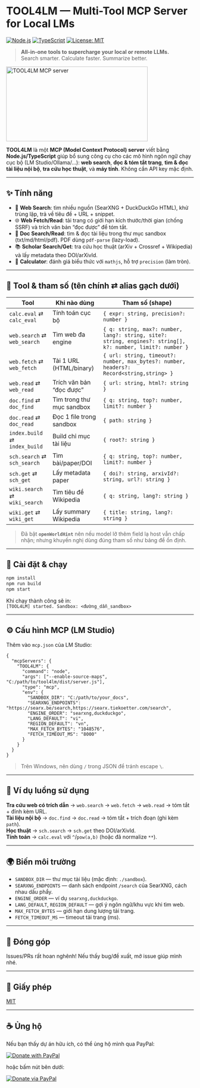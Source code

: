 # TOOL4LM — Multi-Tool MCP Server for Local LMs

[![Node.js](https://img.shields.io/badge/Node.js-18%2B-339933?logo=node.js&logoColor=white)](https://nodejs.org)
[![TypeScript](https://img.shields.io/badge/TypeScript-5.x-3178C6?logo=typescript&logoColor=white)](https://www.typescriptlang.org/)
[![License: MIT](https://img.shields.io/badge/License-MIT-yellow.svg)](LICENSE)

> **All-in-one tools to supercharge your local or remote LLMs.**  
> Search smarter. Calculate faster. Summarize better.

<a href="https://glama.ai/mcp/servers/@khanhs-234/tool4lm">
  <img width="380" height="200" src="https://glama.ai/mcp/servers/@khanhs-234/tool4lm/badge" alt="TOOL4LM MCP server" />
</a>

**TOOL4LM** là một **MCP (Model Context Protocol) server** viết bằng **Node.js/TypeScript** giúp bổ sung công cụ cho các mô hình ngôn ngữ chạy cục bộ (LM Studio/Ollama/…): **web search**, **đọc & tóm tắt trang**, **tìm & đọc tài liệu nội bộ**, **tra cứu học thuật**, và **máy tính**. Không cần API key mặc định.

--- 

## ✨ Tính năng
- 🔎 **Web Search**: tìm nhiều nguồn (SearXNG + DuckDuckGo HTML), khử trùng lặp, trả về tiêu đề + URL + snippet.
- 🌐 **Web Fetch/Read**: tải trang có giới hạn kích thước/thời gian (chống SSRF) và trích văn bản “đọc được” để tóm tắt.
- 📂 **Doc Search/Read**: tìm & đọc tài liệu trong thư mục sandbox (txt/md/html/pdf). PDF dùng `pdf-parse` (lazy-load).
- 📚 **Scholar Search/Get**: tra cứu học thuật (arXiv + Crossref + Wikipedia) và lấy metadata theo DOI/arXivId.
- 🧮 **Calculator**: đánh giá biểu thức với `mathjs`, hỗ trợ `precision` (làm tròn).

---

## 🧰 Tool & tham số (tên chính ⇄ alias gạch dưới)

| Tool | Khi nào dùng | Tham số (shape) |
|---|---|---|
| `calc.eval` ⇄ `calc_eval` | Tính toán cục bộ | `{ expr: string, precision?: number }` |
| `web.search` ⇄ `web_search` | Tìm web đa engine | `{ q: string, max?: number, lang?: string, site?: string, engines?: string[], k?: number, limit?: number }` |
| `web.fetch` ⇄ `web_fetch` | Tải 1 URL (HTML/binary) | `{ url: string, timeout?: number, max_bytes?: number, headers?: Record<string,string> }` |
| `web.read` ⇄ `web_read` | Trích văn bản “đọc được” | `{ url: string, html?: string }` |
| `doc.find` ⇄ `doc_find` | Tìm trong thư mục sandbox | `{ q: string, top?: number, limit?: number }` |
| `doc.read` ⇄ `doc_read` | Đọc 1 file trong sandbox | `{ path: string }` |
| `index.build` ⇄ `index_build` | Build chỉ mục tài liệu | `{ root?: string }` |
| `sch.search` ⇄ `sch_search` | Tìm bài/paper/DOI | `{ q: string, top?: number, limit?: number }` |
| `sch.get` ⇄ `sch_get` | Lấy metadata paper | `{ doi?: string, arxivId?: string, url?: string }` |
| `wiki.search` ⇄ `wiki_search` | Tìm tiêu đề Wikipedia | `{ q: string, lang?: string }` |
| `wiki.get` ⇄ `wiki_get` | Lấy summary Wikipedia | `{ title: string, lang?: string }` |

> Đã bật **`openWorldHint`** nên nếu model lỡ thêm field lạ host vẫn chấp nhận; nhưng khuyến nghị dùng đúng tham số như bảng để ổn định.

---

## 🔧 Cài đặt & chạy
```bash
npm install
npm run build
npm start
```
Khi chạy thành công sẽ in:  
`[TOOL4LM] started. Sandbox: <đường_dẫn_sandbox>`

---

## ⚙️ Cấu hình MCP (LM Studio)
Thêm vào `mcp.json` của LM Studio:
```jsonc
{
  "mcpServers": {
    "TOOL4LM": {
      "command": "node",
      "args": ["--enable-source-maps", "C:/path/to/tool4lm/dist/server.js"],
      "type": "mcp",
      "env": {
        "SANDBOX_DIR": "C:/path/to/your_docs",
        "SEARXNG_ENDPOINTS": "https://searx.be/search,https://searx.tiekoetter.com/search",
        "ENGINE_ORDER": "searxng,duckduckgo",
        "LANG_DEFAULT": "vi",
        "REGION_DEFAULT": "vn",
        "MAX_FETCH_BYTES": "1048576",
        "FETCH_TIMEOUT_MS": "8000"
      }
    }
  }
}
```
> Trên Windows, nên dùng `/` trong JSON để tránh escape `\`.

---

## 📝 Ví dụ luồng sử dụng
**Tra cứu web có trích dẫn** → `web.search` → `web.fetch` → `web.read` → tóm tắt + đính kèm URL.  
**Tài liệu nội bộ** → `doc.find` → `doc.read` → tóm tắt + trích đoạn (ghi kèm `path`).  
**Học thuật** → `sch.search` → `sch.get` theo DOI/arXivId.  
**Tính toán** → `calc.eval` với `^`/`pow(a,b)` (hoặc đã normalize `**`).

---

## 🌍 Biến môi trường
- `SANDBOX_DIR` — thư mục tài liệu (mặc định: `./sandbox`).
- `SEARXNG_ENDPOINTS` — danh sách endpoint `/search` của SearXNG, cách nhau dấu phẩy.
- `ENGINE_ORDER` — ví dụ `searxng,duckduckgo`.
- `LANG_DEFAULT`, `REGION_DEFAULT` — gợi ý ngôn ngữ/khu vực khi tìm web.
- `MAX_FETCH_BYTES` — giới hạn dung lượng tải trang.
- `FETCH_TIMEOUT_MS` — timeout tải trang (ms).

---

## 🤝 Đóng góp
Issues/PRs rất hoan nghênh! Nếu thấy bug/đề xuất, mở issue giúp mình nhé.

---

## 📜 Giấy phép
[MIT](LICENSE)

---

## ☕ Ủng hộ

Nếu bạn thấy dự án hữu ích, có thể ủng hộ mình qua PayPal:

[![Donate with PayPal](https://img.shields.io/badge/Donate-PayPal-blue.svg)](https://www.paypal.com/paypalme/pooseart)

hoặc bấm nút bên dưới:

<a href="https://www.paypal.com/paypalme/pooseart" target="_blank">
  <img src="https://www.paypalobjects.com/en_US/i/btn/btn_donateCC_LG.gif" alt="Donate via PayPal">
</a>